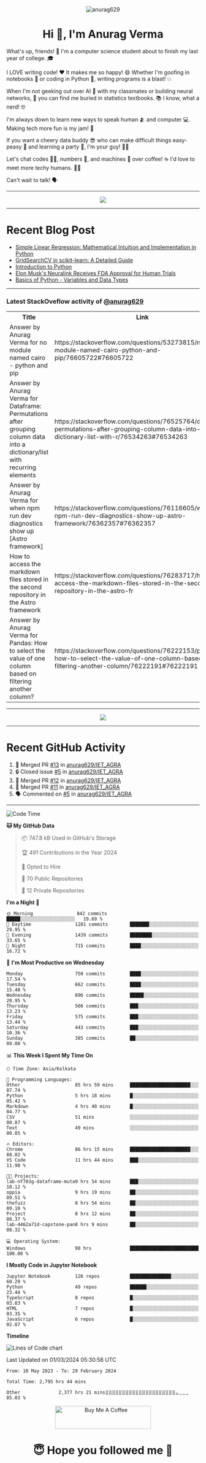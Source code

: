 

<p align="center"> <img src="https://komarev.com/ghpvc/?username=anurag629&label=Profile%20views&color=0e75b6&style=flat" alt="anurag629" /> </p>

<h1 align="center">Hi 👋, I'm Anurag Verma</h1>

What's up, friends! 👋 I'm a computer science student about to finish my last year of college. 🎓

I LOVE writing code! ❤️ It makes me so happy! 😄 Whether I'm goofing in notebooks 📓 or coding in Python 🐍, writing programs is a blast! 💥

When I'm not geeking out over AI 🤖 with my classmates or building neural networks, 🧠 you can find me buried in statistics textbooks. 📚 I know, what a nerd! 🤓

I'm always down to learn new ways to speak human 🫂 and computer 💻. Making tech more fun is my jam! 🍇

If you want a cheery data buddy 😎 who can make difficult things easy-peasy 🥝 and learning a party 🎉, I'm your guy! 🙋‍♂️

Let's chat codes 👨‍💻, numbers 🧮, and machines 🤖 over coffee! ☕ I'd love to meet more techy humans. 💁‍♂️

Can't wait to talk! 🗣️

---

<p align="center">
  <img src="https://spotify-github-profile.vercel.app/api/view.svg?uid=mwvywke3fo2gajpenodnmobfh&cover_image=true&theme=default&show_offline=false&background_color=121212&interchange=false&bar_color=53b14f&bar_color_cover=true">
</p>

---

# Recent Blog Post

<!-- BLOG-POST-LIST:START -->
- [Simple Linear Regression: Mathematical Intuition and Implementation in Python](https://codercops.tech/blog/machine-learning-algorithms/simple-linear-regression-mathematical-intuation)
- [GridSearchCV in scikit-learn: A Detailed Guide](https://codercops.tech/blog/gridsearchcv-in-scikit-learn-a-detailed-guide)
- [Introduction to Python](https://codercops.tech/blog/python-tutorial/introduction-to-python)
- [Elon Musk&#39;s Neuralink Receives FDA Approval for Human Trials](https://codercops.tech/blog/elon-musks-neuralink-receives-fda-approval-for-human-trials)
- [Basics of Python - Variables and Data Types](https://codercops.tech/blog/python-basics-of-python-variables-and-data-types)
<!-- BLOG-POST-LIST:END -->

---

### Latest StackOveflow activity of [@anurag629](https://github.com/anurag629)
<table>
  <tr><th>Title</th><th>Link</th></tr>
  <!-- STACKOVERFLOW:START --><tr><td>Answer by Anurag Verma for no module named cairo - python and pip</td><td>https://stackoverflow.com/questions/53273815/no-module-named-cairo-python-and-pip/76605722#76605722</td></tr><tr><td>Answer by Anurag Verma for Dataframe: Permutations after grouping column data into a dictionary/list with recurring elements</td><td>https://stackoverflow.com/questions/76525764/dataframe-permutations-after-grouping-column-data-into-a-dictionary-list-with-r/76534263#76534263</td></tr><tr><td>Answer by Anurag Verma for when npm run dev diagnostics show up [Astro framework]</td><td>https://stackoverflow.com/questions/76116605/when-npm-run-dev-diagnostics-show-up-astro-framework/76362357#76362357</td></tr><tr><td>How to access the markdown files stored in the second repository in the Astro framework</td><td>https://stackoverflow.com/questions/76283717/how-to-access-the-markdown-files-stored-in-the-second-repository-in-the-astro-fr</td></tr><tr><td>Answer by Anurag Verma for Pandas: How to select the value of one column based on filtering another column?</td><td>https://stackoverflow.com/questions/76222153/pandas-how-to-select-the-value-of-one-column-based-on-filtering-another-column/76222191#76222191</td></tr><!-- STACKOVERFLOW:END -->
</table>

---

<p align="center">
  <img alig src="https://github-profile-trophy.vercel.app/?username=anurag629&theme=onedark&column=-1" />
</p>

---

# Recent GitHub Activity
<!--START_SECTION:activity-->
1. 🎉 Merged PR [#13](https://github.com/anurag629/IET_AGRA/pull/13) in [anurag629/IET_AGRA](https://github.com/anurag629/IET_AGRA)
2. 🔒 Closed issue [#5](https://github.com/anurag629/IET_AGRA/issues/5) in [anurag629/IET_AGRA](https://github.com/anurag629/IET_AGRA)
3. 🎉 Merged PR [#12](https://github.com/anurag629/IET_AGRA/pull/12) in [anurag629/IET_AGRA](https://github.com/anurag629/IET_AGRA)
4. 🎉 Merged PR [#11](https://github.com/anurag629/IET_AGRA/pull/11) in [anurag629/IET_AGRA](https://github.com/anurag629/IET_AGRA)
5. 🗣 Commented on [#5](https://github.com/anurag629/IET_AGRA/issues/5#issuecomment-1854540580) in [anurag629/IET_AGRA](https://github.com/anurag629/IET_AGRA)
<!--END_SECTION:activity-->

---

<!--START_SECTION:waka-->
![Code Time](http://img.shields.io/badge/Code%20Time-2%2C797%20hrs%2039%20mins-blue)

**🐱 My GitHub Data** 

> 📦 747.8 kB Used in GitHub's Storage 
 > 
> 🏆 491 Contributions in the Year 2024
 > 
> 💼 Opted to Hire
 > 
> 📜 70 Public Repositories 
 > 
> 🔑 12 Private Repositories 
 > 
**I'm a Night 🦉** 

```text
🌞 Morning                842 commits         █████░░░░░░░░░░░░░░░░░░░░   19.69 % 
🌆 Daytime                1281 commits        ███████░░░░░░░░░░░░░░░░░░   29.95 % 
🌃 Evening                1439 commits        ████████░░░░░░░░░░░░░░░░░   33.65 % 
🌙 Night                  715 commits         ████░░░░░░░░░░░░░░░░░░░░░   16.72 % 
```
📅 **I'm Most Productive on Wednesday** 

```text
Monday                   750 commits         ████░░░░░░░░░░░░░░░░░░░░░   17.54 % 
Tuesday                  662 commits         ████░░░░░░░░░░░░░░░░░░░░░   15.48 % 
Wednesday                896 commits         █████░░░░░░░░░░░░░░░░░░░░   20.95 % 
Thursday                 566 commits         ███░░░░░░░░░░░░░░░░░░░░░░   13.23 % 
Friday                   575 commits         ███░░░░░░░░░░░░░░░░░░░░░░   13.44 % 
Saturday                 443 commits         ███░░░░░░░░░░░░░░░░░░░░░░   10.36 % 
Sunday                   385 commits         ██░░░░░░░░░░░░░░░░░░░░░░░   09.00 % 
```


📊 **This Week I Spent My Time On** 

```text
🕑︎ Time Zone: Asia/Kolkata

💬 Programming Languages: 
Other                    85 hrs 59 mins      ██████████████████████░░░   87.74 % 
Python                   5 hrs 18 mins       █░░░░░░░░░░░░░░░░░░░░░░░░   05.42 % 
Markdown                 4 hrs 40 mins       █░░░░░░░░░░░░░░░░░░░░░░░░   04.77 % 
CSV                      51 mins             ░░░░░░░░░░░░░░░░░░░░░░░░░   00.87 % 
Text                     49 mins             ░░░░░░░░░░░░░░░░░░░░░░░░░   00.85 % 

🔥 Editors: 
Chrome                   86 hrs 15 mins      ██████████████████████░░░   88.02 % 
VS Code                  11 hrs 44 mins      ███░░░░░░░░░░░░░░░░░░░░░░   11.98 % 

🐱‍💻 Projects: 
lab-nf783g-dataframe-muta9 hrs 54 mins       ███░░░░░░░░░░░░░░░░░░░░░░   10.12 % 
oppia                    9 hrs 19 mins       ██░░░░░░░░░░░░░░░░░░░░░░░   09.51 % 
thefuzz                  8 hrs 54 mins       ██░░░░░░░░░░░░░░░░░░░░░░░   09.10 % 
Project                  8 hrs 12 mins       ██░░░░░░░░░░░░░░░░░░░░░░░   08.37 % 
lab-4462a71d-capstone-pan8 hrs 9 mins        ██░░░░░░░░░░░░░░░░░░░░░░░   08.32 % 

💻 Operating System: 
Windows                  98 hrs              █████████████████████████   100.00 % 
```

**I Mostly Code in Jupyter Notebook** 

```text
Jupyter Notebook         126 repos           ███████████████░░░░░░░░░░   60.29 % 
Python                   49 repos            ██████░░░░░░░░░░░░░░░░░░░   23.44 % 
TypeScript               8 repos             █░░░░░░░░░░░░░░░░░░░░░░░░   03.83 % 
HTML                     7 repos             █░░░░░░░░░░░░░░░░░░░░░░░░   03.35 % 
JavaScript               6 repos             █░░░░░░░░░░░░░░░░░░░░░░░░   02.87 % 
```



**Timeline**

![Lines of Code chart](https://raw.githubusercontent.com/anurag629/anurag629/main/assets/bar_graph.png)


 Last Updated on 01/03/2024 05:30:58 UTC
<!--END_SECTION:waka-->

<!--START_SECTION:waka-simple-->

```text
From: 10 May 2023 - To: 29 February 2024

Total Time: 2,795 hrs 44 mins

Other              2,377 hrs 21 mins⣿⣿⣿⣿⣿⣿⣿⣿⣿⣿⣿⣿⣿⣿⣿⣿⣿⣿⣿⣿⣿⣤⣀⣀⣀   85.03 %
```

<!--END_SECTION:waka-simple-->

<p align="center"> 
<a href="https://www.buymeacoffee.com/anurag629" target="_blank"><img src="https://cdn.buymeacoffee.com/buttons/default-orange.png" alt="Buy Me A Coffee" height="60" width="250"></a>
</p>


<h1 align="center"> 😇 Hope you followed me 🥰  </h1>
